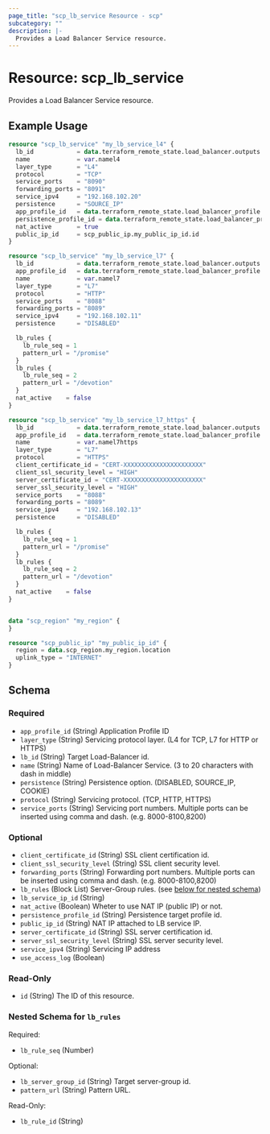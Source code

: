 ```yaml
---
page_title: "scp_lb_service Resource - scp"
subcategory: ""
description: |-
  Provides a Load Balancer Service resource.
---
```


# Resource: scp_lb_service

Provides a Load Balancer Service resource.


## Example Usage

```terraform
resource "scp_lb_service" "my_lb_service_l4" {
  lb_id            = data.terraform_remote_state.load_balancer.outputs.id
  name             = var.namel4
  layer_type       = "L4"
  protocol         = "TCP"
  service_ports    = "8090"
  forwarding_ports = "8091"
  service_ipv4     = "192.168.102.20"
  persistence      = "SOURCE_IP"
  app_profile_id   = data.terraform_remote_state.load_balancer_profile.outputs.id
  persistence_profile_id = data.terraform_remote_state.load_balancer_profile.outputs.persistence_id
  nat_active       = true
  public_ip_id     = scp_public_ip.my_public_ip_id.id
}

resource "scp_lb_service" "my_lb_service_l7" {
  lb_id            = data.terraform_remote_state.load_balancer.outputs.id
  app_profile_id   = data.terraform_remote_state.load_balancer_profile.outputs.id
  name             = var.namel7
  layer_type       = "L7"
  protocol         = "HTTP"
  service_ports    = "8088"
  forwarding_ports = "8089"
  service_ipv4     = "192.168.102.11"
  persistence      = "DISABLED"

  lb_rules {
    lb_rule_seq = 1
    pattern_url = "/promise"
  }
  lb_rules {
    lb_rule_seq = 2
    pattern_url = "/devotion"
  }
  nat_active    = false
}

resource "scp_lb_service" "my_lb_service_l7_https" {
  lb_id            = data.terraform_remote_state.load_balancer.outputs.id
  app_profile_id   = data.terraform_remote_state.load_balancer_profile.outputs.id
  name             = var.namel7https
  layer_type       = "L7"
  protocol         = "HTTPS"
  client_certificate_id = "CERT-XXXXXXXXXXXXXXXXXXXXXX"
  client_ssl_security_level = "HIGH"
  server_certificate_id = "CERT-XXXXXXXXXXXXXXXXXXXXXX"
  server_ssl_security_level = "HIGH"
  service_ports    = "8088"
  forwarding_ports = "8089"
  service_ipv4     = "192.168.102.13"
  persistence      = "DISABLED"

  lb_rules {
    lb_rule_seq = 1
    pattern_url = "/promise"
  }
  lb_rules {
    lb_rule_seq = 2
    pattern_url = "/devotion"
  }
  nat_active    = false
}


data "scp_region" "my_region" {
}

resource "scp_public_ip" "my_public_ip_id" {
  region = data.scp_region.my_region.location
  uplink_type = "INTERNET"
}
```

<!-- schema generated by tfplugindocs -->
## Schema

### Required

- `app_profile_id` (String) Application Profile ID
- `layer_type` (String) Servicing protocol layer. (L4 for TCP, L7 for HTTP or HTTPS)
- `lb_id` (String) Target Load-Balancer id.
- `name` (String) Name of Load-Balancer Service. (3 to 20 characters with dash in middle)
- `persistence` (String) Persistence option. (DISABLED, SOURCE_IP, COOKIE)
- `protocol` (String) Servicing protocol. (TCP, HTTP, HTTPS)
- `service_ports` (String) Servicing port numbers. Multiple ports can be inserted using comma and dash. (e.g. 8000-8100,8200)

### Optional

- `client_certificate_id` (String) SSL client certification id.
- `client_ssl_security_level` (String) SSL client security level.
- `forwarding_ports` (String) Forwarding port numbers. Multiple ports can be inserted using comma and dash. (e.g. 8000-8100,8200)
- `lb_rules` (Block List) Server-Group rules. (see [below for nested schema](#nestedblock--lb_rules))
- `lb_service_ip_id` (String)
- `nat_active` (Boolean) Wheter to use NAT IP (public IP) or not.
- `persistence_profile_id` (String) Persistence target profile id.
- `public_ip_id` (String) NAT IP attached to LB service IP.
- `server_certificate_id` (String) SSL server certification id.
- `server_ssl_security_level` (String) SSL server security level.
- `service_ipv4` (String) Servicing IP address
- `use_access_log` (Boolean)

### Read-Only

- `id` (String) The ID of this resource.

<a id="nestedblock--lb_rules"></a>
### Nested Schema for `lb_rules`

Required:

- `lb_rule_seq` (Number)

Optional:

- `lb_server_group_id` (String) Target server-group id.
- `pattern_url` (String) Pattern URL.

Read-Only:

- `lb_rule_id` (String)
